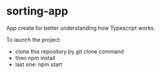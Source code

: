 # sorting-app

App create for better understanding how Typescript works.

To launch the project:

- clone this repository by git clone command
- then npm install
- last one: npm start
